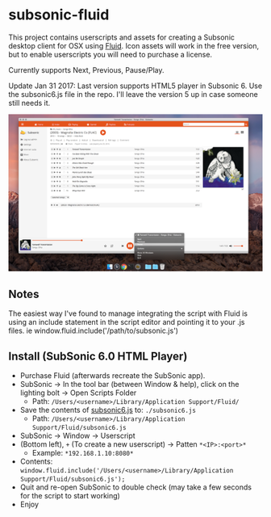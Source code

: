 subsonic-fluid
======
This project contains userscripts and assets for creating a Subsonic desktop client for OSX using [Fluid](http://fluidapp.com/). Icon assets will work in the free version, but to enable userscripts you will need to purchase a license.

Currently supports Next, Previous, Pause/Play.

Update Jan 31 2017: Last version supports HTML5 player in Subsonic 6. Use the subsonic6.js file in the repo. I'll leave the version 5 up in case someone still needs it.

![Screenshot](subsonic6-fluid-screenshot.png "Subsonic desktop app in action")


Notes
-------
The easiest way I've found to manage integrating the script with Fluid is using an include statement in the script editor and pointing it to your .js files. ie window.fluid.include('/path/to/subsonic.js')


Install (SubSonic 6.0 HTML Player)
-------
- Purchase Fluid (afterwards recreate the SubSonic app).
- SubSonic -> In the tool bar (between Window & help), click on the lighting bolt -> Open Scripts Folder
  - Path: `/Users/<username>/Library/Application Support/Fluid/`
- Save the contents of [subsonic6.js](https://raw.githubusercontent.com/rossbates/subsonic-fluid/master/subsonic6.js) to: `./subsonic6.js`
  - Path: `/Users/<username>/Library/Application Support/Fluid/subsonic6.js`
- SubSonic -> Window -> Userscript
- (Bottom left), `+` (To create a new userscript) -> Patten `*<IP>:<port>*`
  - Example: `*192.168.1.10:8080*`
- Contents: `window.fluid.include('/Users/<username>/Library/Application Support/Fluid/subsonic6.js');`
- Quit and re-open SubSonic to double check (may take a few seconds for the script to start working)
- Enjoy